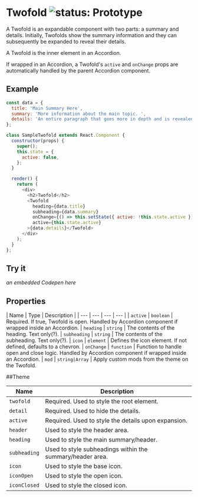 # Twofold ![status: Prototype](https://img.shields.io/badge/status-prototype-orange.svg)

A Twofold is an expandable component with two parts: a summary and details. Initially, Twofolds show the summary information and they can subsequently be expanded to reveal their details.

A Twofold is the inner element in an Accordion.

If wrapped in an Accordion, a Twofold's `active` and `onChange` props are automatically handled by the parent Accordion component.

## Example

```javascript
const data = {
  title: 'Main Summary Here',
  summary: 'More information about the main topic. ',
  details: 'An entire paragraph that goes more in depth and is revealed when the Twofold is opened. The header is always visible but the details expand only when the header bar is clicked. You can choose your own icon to indicate that there are more details, but the default icon is a chevron. You can use the default n.io theme or customize the theme to your liking with the class modules listed in the theme object.',
};

class SampleTwofold extends React.Component {
  constructor(props) {
    super();
    this.state = {
      active: false,
    };
  }

  render() {
    return (
      <div>
        <h2>Twofold</h2>
        <Twofold
          heading={data.title}
          subheading={data.summary}
          onChange={() => this.setState({ active: !this.state.active })}
          active={this.state.active}
        >{data.details}</Twofold>
      </div>
    );
  }
};
```

## Try it
_an embedded Codepen here_

## Properties

| Name | Type | Description |
| --- | --- | --- | --- |
| `active` | `boolean` | Required. If true, Twofold is open. Handled by Accordion component if wrapped inside an Accordion.
| `heading` | `string` | The contents of the heading. Text only(?).
| `subheading` | `string` | The contents of the subheading. Text only(?).
| `icon` | `element` | Defines the icon element. If not defined, defaults to a chevron.
| `onChange` | `function` | Function to handle open and close logic. Handled by Accordion component if wrapped inside an Accordion.
| `mod` | <code>string&#124;Array<string></code> | Apply custom mods from the theme on the Twofold.

##Theme

| Name | Description |
| ---  | ----------- |
| `twofold` | Required. Used to style the root element. |
| `detail` | Required. Used to hide the details.|
| `active` | Required. Used to style the details upon expansion.|
| `header` | Used to style the header area. |
| `heading` | Used to style the main summary/header. |
| `subheading` | Used to style subheadings within the summary/header area.|
| `icon` | Used to style the base icon.|
| `iconOpen` | Used to style the open icon.|
| `iconClosed` | Used to style the closed icon.|
